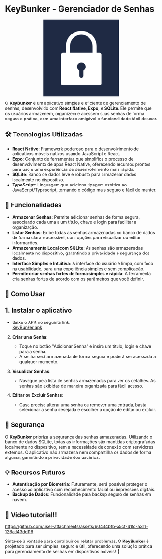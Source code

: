 # KeyBunker - Gerenciador de Senhas

<div style="display: flex; justify-content: center; align-items: center;">
  <img src="assets/images/icon.png" alt="Ícone" style="width: 50%; height: 50%;">
</div>



O **KeyBunker** é um aplicativo simples e eficiente de gerenciamento de senhas, desenvolvido com **React Native**, **Expo**, e **SQLite**. Ele permite que os usuários armazenem, organizem e acessem suas senhas de forma segura e prática, com uma interface amigável e funcionalidade fácil de usar.

## 🛠 Tecnologias Utilizadas

- **React Native**: Framework poderoso para o desenvolvimento de aplicativos móveis nativos usando JavaScript e React.
- **Expo**: Conjunto de ferramentas que simplifica o processo de desenvolvimento de apps React Native, oferecendo recursos prontos para uso e uma experiência de desenvolvimento mais rápida.
- **SQLite**: Banco de dados leve e robusto para armazenar dados localmente no dispositivo.
- **TypeScript**: Linguagem que adiciona tipagem estática ao JavaScript/Typescript, tornando o código mais seguro e fácil de manter.


## 🚀 Funcionalidades

- **Armazenar Senhas**: Permite adicionar senhas de forma segura, associando cada uma a um título, chave e login para facilitar a organização.
- **Listar Senhas**: Exibe todas as senhas armazenadas no banco de dados de forma clara e acessível, com opções para visualizar ou editar informações.
- **Armazenamento Local com SQLite**: As senhas são armazenadas localmente no dispositivo, garantindo a privacidade e segurança dos dados.
- **Interface Simples e Intuitiva**: A interface do usuário é limpa, com foco na usabilidade, para uma experiência simples e sem complicação.
- **Permite criar senhas fortes de forma simples e rápida**: A ferramenta cria senhas fortes de acordo com os parâmetros que você definir.

## 📱 Como Usar

## 1. **Instalar o aplicativo**
   - Baixe o APK no seguinte link:  
     <a href="https://github.com/kenzoliver/KeyBunker/blob/main/APK/KeyBunker.apk" download>KeyBunker.apk</a>
   

2. **Criar uma Senha**:
   - Toque no botão "Adicionar Senha" e insira um título, login e chave para a senha.
   - A senha será armazenada de forma segura e poderá ser acessada a qualquer momento.

3. **Visualizar Senhas**:
   - Navegue pela lista de senhas armazenadas para ver os detalhes. As senhas são exibidas de maneira organizada para fácil acesso.

4. **Editar ou Excluir Senhas**:
   - Caso precise alterar uma senha ou remover uma entrada, basta selecionar a senha desejada e escolher a opção de editar ou excluir.

## 🔐 Segurança

O **KeyBunker** prioriza a segurança das senhas armazenadas. Utilizando o banco de dados SQLite, todas as informações são mantidas criptografadas localmente no dispositivo, sem a necessidade de conexão com servidores externos. O aplicativo não armazena nem compartilha os dados de forma alguma, garantindo a privacidade dos usuários.

## 💡 Recursos Futuros
- **Autenticação por Biometria**: Futuramente, será possível proteger o acesso ao aplicativo com reconhecimento facial ou impressões digitais.
- **Backup de Dados**: Funcionalidade para backup seguro de senhas em nuvem.

## 📱 Video tutorial!!
  

https://github.com/user-attachments/assets/60434bfb-a5cf-41fc-a311-126ad43ddf16





Sinta-se à vontade para contribuir ou relatar problemas. O **KeyBunker** é projetado para ser simples, seguro e útil, oferecendo uma solução prática para gerenciamento de senhas em dispositivos móveis! 🚀
